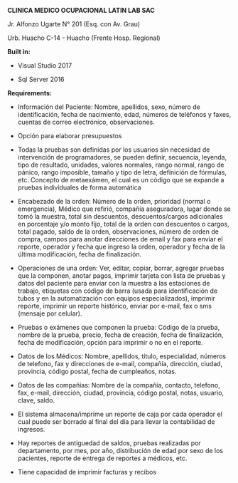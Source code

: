 **CLINICA MEDICO OCUPACIONAL LATIN LAB SAC**

Jr. Alfonzo Ugarte N° 201 (Esq. con Av. Grau) 

Urb. Huacho C-14 - Huacho (Frente Hosp. Regional)

**Built in:**

* Visual Studio 2017

* Sql Server 2016

**Requirements:**

* Información del Paciente: Nombre, apellidos, sexo, número de identificación, fecha de nacimiento, edad, números de teléfonos y faxes, cuentas de correo electrónico, observaciones.

* Opción para elaborar presupuestos

* Todas la pruebas son definidas por los usuarios sin necesidad de intervención de programadores, se pueden definir, secuencia, leyenda, tipo de resultado, unidades, valores normales, rango normal, rango de pánico, rango imposible, tamaño y tipo de letra, definición de fórmulas, etc. Concepto de metaexámen, el cual es un código que se expande a pruebas individuales de forma automática

* Encabezado de la orden: Número de la orden, prioridad (normal o emergencia), Médico que refirió, compañía aseguradora, lugar donde se tomó la muestra, total sin descuentos, descuentos/cargos adicionales en porcentaje y/o monto fijo, total de la orden con descuentos o cargos, total pagado, saldo de la orden, observaciones, número de orden de compra, campos para anotar direcciones de email y fax para enviar el reporte, operador y fecha que ingreso la orden, operador y fecha de la última modificación, fecha de finalización.

* Operaciones de una orden: Ver, editar, copiar, borrar, agregar pruebas que la componen, anotar pagos, imprimir tarjeta con lista de pruebas y datos del paciente para enviar con la muestra a las estaciones de trabajo, etiquetas con código de barra (usada para identificación de tubos y en la automatización con equipos especializados), imprimir reporte, imprimir un reporte histórico, enviar por e-mail, fax o sms (mensaje por celular).


* Pruebas o exámenes que componen la prueba: Código de la prueba, nombre de la prueba, precio, fecha de creación, fecha de finalización, fecha de modificación, opción para imprimir o no en el reporte.

* Datos de los Médicos: Nombre, apellidos, título, especialidad, números de telefono, fax y direcciones de e-mail, compañía, dirección, ciudad, provincia, código postal, fecha de cumpleaños, notas.

* Datos de las compañías: Nombre de la compañía, contacto, telefono, fax, e-mail, dirección, ciudad, provincia, código postal, notas, usuario, clave, saldo.

* El sistema almacena/imprime un reporte de caja por cada operador el cual puede ser borrado al final del día para llevar la contabilidad de ingresos.

* Hay reportes de antiguedad de saldos, pruebas realizadas por departamento, por mes, por año, distribución de edad por sexo de los pacientes, reporte de entrega de reportes a médicos, etc.


* Tiene capacidad de imprimir facturas y recibos 


